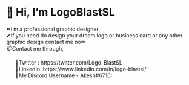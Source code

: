 <h1>👋 Hi, I’m LogoBlastSL</h1>
✒I’m a professional graphic designer<br>
✔If you need do design your dream logo or business card or any other graphic design contact me now<br>
📫Contact me through,<br>
   <ul>📨Twitter : https://twitter.com/Logo_BlastSL<br>
   📨LinkedIn    :https://www.linkedin.com/in/logo-blastsl/<br>
   📨My Discord Username - Akesh#6716:</ul>


<!---
LogoBlastSL/LogoBlastSL is a ✨ special ✨ repository because its `README.md` (this file) appears on your GitHub profile.
You can click the Preview link to take a look at your changes.
--->
